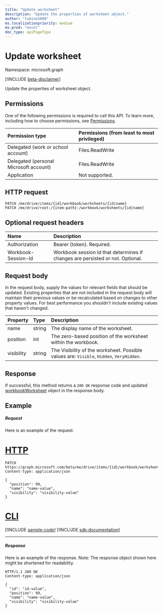 ```yaml
---
title: "Update worksheet"
description: "Update the properties of worksheet object."
author: "lumine2008"
ms.localizationpriority: medium
ms.prod: "excel"
doc_type: apiPageType
---
```


# Update worksheet

Namespace: microsoft.graph

[!INCLUDE [beta-disclaimer](../../includes/beta-disclaimer.md)]

Update the properties of worksheet object.
## Permissions
One of the following permissions is required to call this API. To learn more, including how to choose permissions, see [Permissions](/graph/permissions-reference).

|Permission type      | Permissions (from least to most privileged)              |
|:--------------------|:---------------------------------------------------------|
|Delegated (work or school account) | Files.ReadWrite    |
|Delegated (personal Microsoft account) | Files.ReadWrite    |
|Application | Not supported. |

## HTTP request
<!-- { "blockType": "ignored" } -->
```http
PATCH /me/drive/items/{id}/workbook/worksheets/{id|name}
PATCH /me/drive/root:/{item-path}:/workbook/worksheets/{id|name}
```
## Optional request headers
| Name       | Description|
|:-----------|:-----------|
| Authorization  | Bearer {token}. Required. |
| Workbook-Session-Id  | Workbook session Id that determines if changes are persisted or not. Optional.|

## Request body
In the request body, supply the values for relevant fields that should be updated. Existing properties that are not included in the request body will maintain their previous values or be recalculated based on changes to other property values. For best performance you shouldn't include existing values that haven't changed.

| Property	   | Type	|Description|
|:---------------|:--------|:----------|
|name|string|The display name of the worksheet.|
|position|int|The zero-based position of the worksheet within the workbook.|
|visibility|string|The Visibility of the worksheet. Possible values are: `Visible`, `Hidden`, `VeryHidden`.|

## Response

If successful, this method returns a `200 OK` response code and updated [workbookWorksheet](../resources/workbookworksheet.md) object in the response body.
## Example
##### Request
Here is an example of the request.

# [HTTP](#tab/http)
<!-- {
  "blockType": "request",
  "name": "update_worksheet"
}-->
```http
PATCH https://graph.microsoft.com/beta/me/drive/items/{id}/workbook/worksheets/{id|name}
Content-type: application/json

{
  "position": 99,
  "name": "name-value",
  "visibility": "visibility-value"
}
```

# [CLI](#tab/cli)
[!INCLUDE [sample-code](../includes/snippets/cli/update-worksheet-cli-snippets.md)]
[!INCLUDE [sdk-documentation](../includes/snippets/snippets-sdk-documentation-link.md)]

---

##### Response
Here is an example of the response. Note: The response object shown here might be shortened for readability.
<!-- {
  "blockType": "response",
  "truncated": true,
  "@odata.type": "microsoft.graph.workbookWorksheet"
} -->
```http
HTTP/1.1 200 OK
Content-type: application/json

{
  "id": "id-value",
  "position": 99,
  "name": "name-value",
  "visibility": "visibility-value"
}
```

<!-- uuid: 8fcb5dbc-d5aa-4681-8e31-b001d5168d79
2015-10-25 14:57:30 UTC -->
<!--
{
  "type": "#page.annotation",
  "description": "Update worksheet",
  "keywords": "",
  "section": "documentation",
  "tocPath": "",
  "suppressions": [
  ]
}
-->


